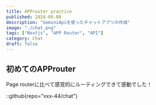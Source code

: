 ```yaml
---
title: APProuter practice
published: 2024-06-08
description: "GeminiApiを使ったチャットアプリの作成"
image: "./chat.png"
tags: ["Nextjs", "APP Router", "API"]
category: Chat
draft: false
---
```


## 初めてのAPProuter
Page routerに比べて感覚的にルーティングできて感動でした！

::github{repo="xxx-44/chat"}